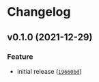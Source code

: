 # Changelog

<!--next-version-placeholder-->

## v0.1.0 (2021-12-29)
### Feature
* initial release ([`19660bd`](https://github.com/MicaelJarniac/cookiecutter-python-project-test/commit/19660bdc6ff5310cb38242ad52ebde82e78022f6))
